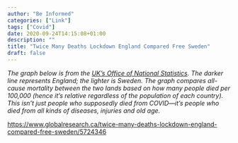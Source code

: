 ```yaml
---
author: "Be Informed"
categories: ["Link"]
tags: ["Covid"]
date: 2020-09-24T14:15:08+01:00
description: ""
title: "Twice Many Deaths Lockdown England Compared Free Sweden"
draft: false
---
```


*The graph below is from the [UK’s Office of National Statistics](https://www.ons.gov.uk/peoplepopulationandcommunity/birthsdeathsandmarriages/deaths/articles/comparisonsofallcausemortalitybetweeneuropeancountriesandregions/januarytojune2020). The darker line represents England; the lighter is Sweden. The graph  compares all-cause mortality between the two lands based on how many  people died per 100,000 (hence it’s relative regardless of the  population of each country). This isn’t just people who supposedly died  from COVID—it’s people who died from all kinds of diseases, injuries and old age.*

https://www.globalresearch.ca/twice-many-deaths-lockdown-england-compared-free-sweden/5724346